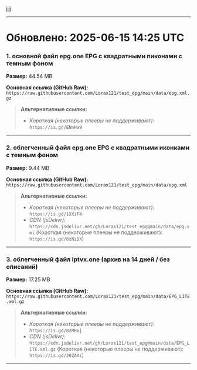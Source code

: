 jjjj

---

# Обновлено: 2025-06-15 14:25 UTC

### 1. основной файл epg.one EPG с квадратными пиконами с темным фоном

**Размер:** 44.54 MB

**Основная ссылка (GitHub Raw):**
`https://raw.githubusercontent.com/Lorax121/test_epg/main/data/epg.xml.gz`

> **Альтернативные ссылки:**
>
> - *Короткая (некоторые плееры не поддерживают):* `https://is.gd/ENnHa9`

---
### 2. облегченный файл epg.one EPG с квадратными иконками с темным фоном

**Размер:** 9.44 MB

**Основная ссылка (GitHub Raw):**
`https://raw.githubusercontent.com/Lorax121/test_epg/main/data/epg.xml`

> **Альтернативные ссылки:**
>
> - *Короткая (некоторые плееры не поддерживают):* `https://is.gd/1XXiF4`
> - *CDN (jsDelivr):* `https://cdn.jsdelivr.net/gh/Lorax121/test_epg@main/data/epg.xml` (Короткая (некоторые плееры не поддерживают): `https://is.gd/6zNzDX`)

---
### 3. облегченный файл iptvx.one (архив на 14 дней / без описаний)

**Размер:** 17.25 MB

**Основная ссылка (GitHub Raw):**
`https://raw.githubusercontent.com/Lorax121/test_epg/main/data/EPG_LITE.xml.gz`

> **Альтернативные ссылки:**
>
> - *Короткая (некоторые плееры не поддерживают):* `https://is.gd/82MHxj`
> - *CDN (jsDelivr):* `https://cdn.jsdelivr.net/gh/Lorax121/test_epg@main/data/EPG_LITE.xml.gz` (Короткая (некоторые плееры не поддерживают): `https://is.gd/20ZAXi`)

---